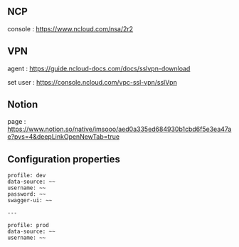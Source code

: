 ## NCP
console : https://www.ncloud.com/nsa/2r2

## VPN

agent : https://guide.ncloud-docs.com/docs/sslvpn-download

set user : https://console.ncloud.com/vpc-ssl-vpn/sslVpn

## Notion

page : https://www.notion.so/native/imsooo/aed0a335ed684930b1cbd6f5e3ea47ae?pvs=4&deepLinkOpenNewTab=true

## Configuration properties

```
profile: dev
data-source: ~~
username: ~~
password: ~~
swagger-ui: ~~

---

profile: prod
data-source: ~~
username: ~~
```
